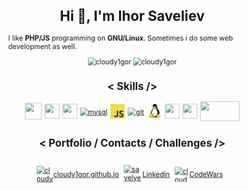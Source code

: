<h1 align="center">Hi 👋, I'm Ihor Saveliev</h1>

I like **PHP/JS** programming on **GNU/Linux**. Sometimes i do some web development as well.

<!-- ![Screenshot](screenshot.png) -->
  <div align="center">
  <img width="38%" src="https://github-readme-stats.vercel.app/api/top-langs?username=cloudy1gor&show_icons=true&locale=en&layout=compact" alt="cloudy1gor" />
<img width="50%" src="https://github-readme-stats.vercel.app/api?username=cloudy1gor&show_icons=true&locale=en" alt="cloudy1gor" />
  </div>

<h2 align="center" >
  <span style="color:#006400;"></span>
  < Skills />
 </h2>

<div style="display:flex;align-items:center;justify-content: center;">
  <a href="https://www.php.net" target="_blank" style="margin-right:6px;" rel="noreferrer"> <img src="https://www.svgrepo.com/show/452088/php.svg"  width="34" height="34"/>
  <a href="https://symfony.com/" target="_blank" style="margin-right:6px;" rel="noreferrer"> <img src="https://www.vectorlogo.zone/logos/symfony/symfony-icon.svg"  width="30" height="30"/>
  <a href="https://codex.wordpress.org/Main_Page" target="_blank" style="margin-right:6px;" rel="noreferrer"> <img src="https://www.vectorlogo.zone/logos/wordpress/wordpress-icon.svg"   width="30" height="30"/>
  <a href="https://www.mysql.com/" target="_blank" style="margin-right:6px;" rel="noreferrer"> <img src="https://www.svgrepo.com/show/221326/mysql.svg" alt="mysql" width="30" height="30"/> </a>
  <a href="https://developer.mozilla.org/en-US/docs/Web/JavaScript" target="_blank" style="margin-right:6px;" rel="noreferrer"> <img src="https://raw.githubusercontent.com/devicons/devicon/master/icons/javascript/javascript-original.svg" alt="javascript" width="30" height="30"/></a>
  <a href="https://git-scm.com/" target="_blank" style="margin-right:6px;" rel="noreferrer"> <img src="https://www.vectorlogo.zone/logos/git-scm/git-scm-icon.svg" alt="git" width="30" height="30"/> </a>
  <a href="https://www.linux.org/" target="_blank" style="margin-right:6px;" rel="noreferrer"> <img src="https://raw.githubusercontent.com/devicons/devicon/master/icons/linux/linux-original.svg" alt="linux" width="30" height="30"/> </a>
  <a href="https://www.gnu.org/software/bash/" target="_blank" style="margin-right:6px;" rel="noreferrer"> <img src="https://www.vectorlogo.zone/logos/gnu_bash/gnu_bash-icon.svg"   width="30" height="30"/> 
  <a href="https://www.sass-lang.com/" target="_blank" style="margin-right:6px;" rel="noreferrer"> <img src="https://www.vectorlogo.zone/logos/sass-lang/sass-lang-icon.svg"   width="30" height="30"/> 
  <a href="https://pugjs.org/language/mixins.html" target="_blank" rel="noreferrer"> <img src="https://www.vectorlogo.zone/logos/pugjs/pugjs-ar21.svg
  "   width="80" height="40"/> 
  </a>
</div>

<h2 align="center" >
  < Portfolio / Contacts / Сhallenges />
 </h2>

<div style="display:flex;align-items:center;justify-content: center;">
  
  <a style="display:flex;align-items:center;justify-content: center;margin-right:10px;" href="https://www.codewars.com/users/cloudy1gor" target="blank"><img align="center" src="https://www.svgrepo.com/show/525044/star-circle.svg" alt="cloudy1gor" height="34" width="34" /> cloudy1gor.github.io</a>

  <a style="display:flex;align-items:center;justify-content: center;margin-right:10px;" href="https://www.linkedin.com/in/ihor-savelyev-68a7681ba" target="blank" style="margin-right:10px;"><img align="center" src="https://www.svgrepo.com/show/360538/linkedin-circle.svg" alt="savelyev" height="38" width="38" /> Linkedin</a>

  <a style="display:flex;align-items:center;justify-content: center;margin-right:10px;" href="https://www.codewars.com/users/cloudy1gor" target="blank"><img align="center" src="https://www.svgrepo.com/show/305890/codewars.svg" alt="cloudy1gor" height="30" width="30" /> CodeWars</a>

</div>
